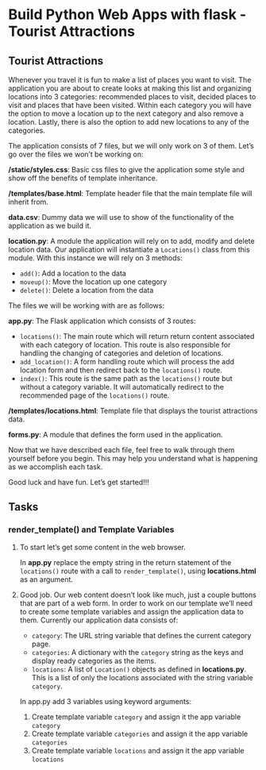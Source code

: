 # Build Python Web Apps with flask - Tourist Attractions

## Tourist Attractions

Whenever you travel it is fun to make a list of places you want to visit. The application you are about to create looks at making this list and organizing locations into 3 categories: recommended places to visit, decided places to visit and places that have been visited. Within each category you will have the option to move a location up to the next category and also remove a location. Lastly, there is also the option to add new locations to any of the categories.

The application consists of 7 files, but we will only work on 3 of them. Let’s go over the files we won’t be working on:

**/static/styles.css**: Basic css files to give the application some style and show off the benefits of template inheritance.

**/templates/base.html**: Template header file that the main template file will inherit from.

**data.csv**: Dummy data we will use to show of the functionality of the application as we build it.

**location.py**: A module the application will rely on to add, modify and delete location data. Our application will instantiate a ```Locations()``` class from this module. With this instance we will rely on 3 methods:
* ```add()```: Add a location to the data
* ```moveup()```: Move the location up one category
* ```delete()```: Delete a location from the data

The files we will be working with are as follows:

**app.py**: The Flask application which consists of 3 routes:
* ```locations()```: The main route which will return return content associated with each category of location. This route is also responsible for handling the changing of categories and deletion of locations.
* ```add_location()```: A form handling route which will process the add location form and then redirect back to the ```locations()``` route.
* ```index()```: This route is the same path as the ```locations()``` route but without a category variable. It will automatically redirect to the recommended page of the ```locations()``` route.

**/templates/locations.html**: Template file that displays the tourist attractions data.

**forms.py**: A module that defines the form used in the application.

Now that we have described each file, feel free to walk through them yourself before you begin. This may help you understand what is happening as we accomplish each task.

Good luck and have fun. Let’s get started!!!

## Tasks

### render_template() and Template Variables


1. To start let’s get some content in the web browser.
      
   In **app.py** replace the empty string in the return statement of the ```locations()``` route with a call to ```render_template()```, using **locations.html** as an argument.
   
2. Good job. Our web content doesn’t look like much, just a couple buttons that are part of a web form. In order to work on our template we’ll need to create some template variables and assign the application data to them. Currently our application data consists of:
   * ```category```: The URL string variable that defines the current category page.
   * ```categories```: A dictionary with the ```category``` string as the keys and display ready categories as the items.
   * ```locations```: A list of ```Location()``` objects as defined in **locations.py**. This is a list of only the locations associated with the string variable ```category```.

   In app.py add 3 variables using keyword arguments:
   1. Create template variable ```category``` and assign it the app variable ```category```
   2. Create template variable ```categories``` and assign it the app variable ```categories```
   3. Create template variable ```locations``` and assign it the app variable ```locations```


